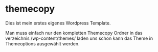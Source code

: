 themecopy
=========

Dies ist mein erstes eigenes Wordpress Template.

Man muss einfach nur den kompletten Themecopy Ordner in das verzeichnis /wp-content/themes/ laden uns schon kann das Theme in Themeoptions ausgewählt werden.
